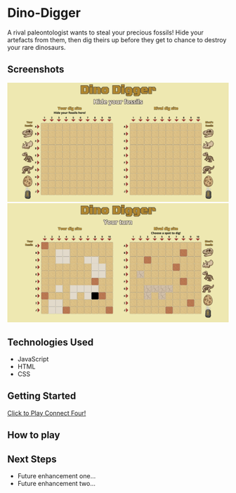 # Dino-Digger
A rival paleontologist wants to steal your precious fossils! Hide your artefacts from them, then dig theirs up before they get to chance to destroy your rare dinosaurs.

## Screenshots

<img src="images/screenshot.png" alt="screenshot of start screen">
<img src="images/screenshot2.png" alt="screenshot of gameplay">

## Technologies Used

- JavaScript
- HTML
- CSS

## Getting Started
[Click to Play Connect Four!](https://cyrilh714.github.io/Dino-Digger/)

## How to play 

## Next Steps

- Future enhancement one...
- Future enhancement two... 


